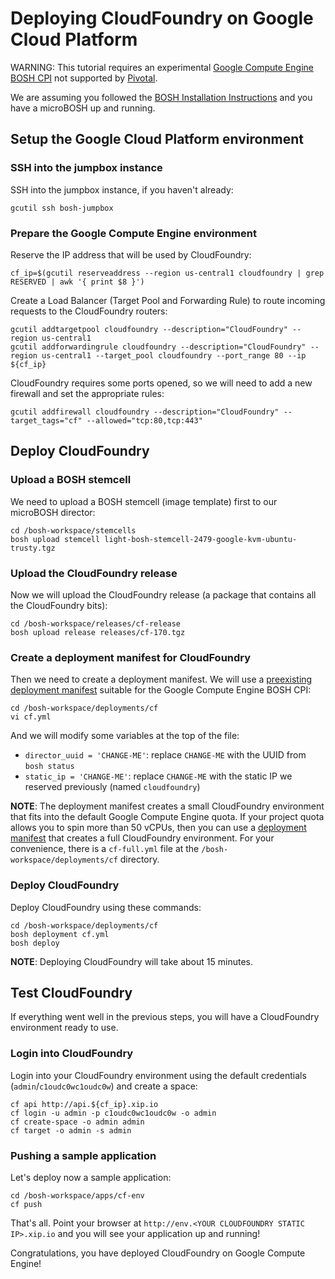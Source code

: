 # Deploying CloudFoundry on Google Cloud Platform

WARNING: This tutorial requires an experimental [Google Compute Engine BOSH CPI](https://github.com/cf-platform-eng/bosh-google-cpi/tree/google-cpi) not supported by [Pivotal](http://www.gopivotal.com/).

We are assuming you followed the [BOSH Installation Instructions](https://github.com/cf-platform-eng/bosh-google-cpi/blob/google-cpi/bosh_google_cpi/INSTALL.md) and you have a microBOSH up and running.

## Setup the Google Cloud Platform environment

### SSH into the jumpbox instance

SSH into the jumpbox instance, if you haven't already:

```
gcutil ssh bosh-jumpbox
```

### Prepare the Google Compute Engine environment

Reserve the IP address that will be used by CloudFoundry:

```
cf_ip=$(gcutil reserveaddress --region us-central1 cloudfoundry | grep RESERVED | awk '{ print $8 }')
```

Create a Load Balancer (Target Pool and Forwarding Rule) to route incoming requests to the CloudFoundry routers:

```
gcutil addtargetpool cloudfoundry --description="CloudFoundry" --region us-central1
gcutil addforwardingrule cloudfoundry --description="CloudFoundry" --region us-central1 --target_pool cloudfoundry --port_range 80 --ip ${cf_ip}
```

CloudFoundry requires some ports opened, so we will need to add a new firewall and set the appropriate rules:

```
gcutil addfirewall cloudfoundry --description="CloudFoundry" --target_tags="cf" --allowed="tcp:80,tcp:443"
```

## Deploy CloudFoundry

### Upload a BOSH stemcell

We need to upload a BOSH stemcell (image template) first to our microBOSH director:

```
cd /bosh-workspace/stemcells
bosh upload stemcell light-bosh-stemcell-2479-google-kvm-ubuntu-trusty.tgz
```

### Upload the CloudFoundry release

Now we will upload the CloudFoundry release (a package that contains all the CloudFoundry bits):

```
cd /bosh-workspace/releases/cf-release
bosh upload release releases/cf-170.tgz
```

### Create a deployment manifest for CloudFoundry

Then we need to create a deployment manifest. We will use a [preexisting deployment manifest](https://gist.github.com/frodenas/dfcf30b4a7ef51549775) suitable for the Google Compute Engine BOSH CPI:

```
cd /bosh-workspace/deployments/cf
vi cf.yml
```

And we will modify some variables at the top of the file:

* `director_uuid = 'CHANGE-ME'`: replace `CHANGE-ME` with the UUID from `bosh status`
* `static_ip = 'CHANGE-ME'`: replace `CHANGE-ME` with the static IP we reserved previously (named `cloudfoundry`)

**NOTE**: The deployment manifest creates a small CloudFoundry environment that fits into the default Google Compute Engine quota. If your project quota allows you to spin more than 50 vCPUs, then you can use a [deployment manifest](https://gist.github.com/frodenas/6711234bab7a28d422b4) that creates a full CloudFoundry environment. For your convenience, there is a `cf-full.yml` file at the `/bosh-workspace/deployments/cf` directory.

### Deploy CloudFoundry

Deploy CloudFoundry using these commands:

```
cd /bosh-workspace/deployments/cf
bosh deployment cf.yml
bosh deploy
```

**NOTE**: Deploying CloudFoundry will take about 15 minutes.

## Test CloudFoundry

If everything went well in the previous steps, you will have a CloudFoundry environment ready to use.

### Login into CloudFoundry

Login into your CloudFoundry environment using the default credentials (`admin`/`c1oudc0wc1oudc0w`) and create a space:

```
cf api http://api.${cf_ip}.xip.io
cf login -u admin -p c1oudc0wc1oudc0w -o admin
cf create-space -o admin admin
cf target -o admin -s admin
```

### Pushing a sample application

Let's deploy now a sample application:

```
cd /bosh-workspace/apps/cf-env
cf push
```

That's all. Point your browser at `http://env.<YOUR CLOUDFOUNDRY STATIC IP>.xip.io` and you will see your application up and running!

Congratulations, you have deployed CloudFoundry on Google Compute Engine!
